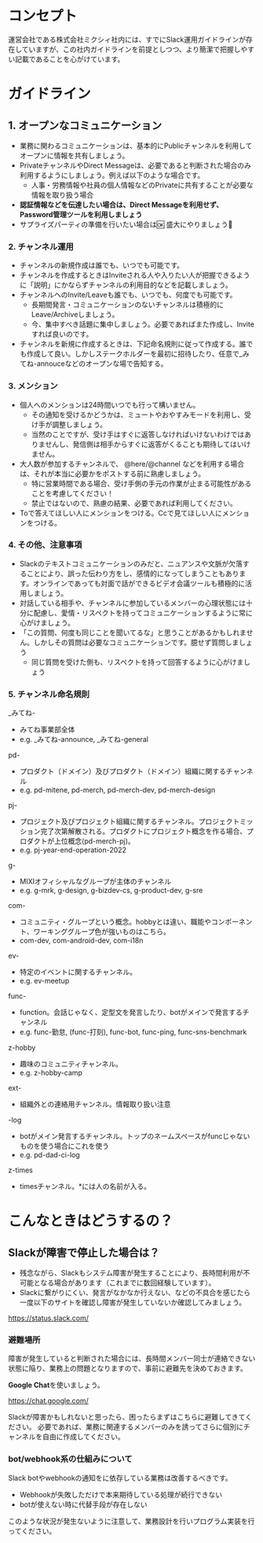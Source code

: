 # コンセプト

運営会社である株式会社ミクシィ社内には、すでにSlack運用ガイドラインが存在していますが、この社内ガイドラインを前提としつつ、より簡潔で把握しやすい記載であることを心がけています。

# ガイドライン

## 1. オープンなコミュニケーション

* 業務に関わるコミュニケーションは、基本的にPublicチャンネルを利用してオープンに情報を共有しましょう。
* PrivateチャンネルやDirect Messageは、必要であると判断された場合のみ利用するようにしましょう。例えば以下のような場合です。
  * 人事・労務情報や社員の個人情報などのPrivateに共有することが必要な情報を取り扱う場合
* **認証情報などを伝達したい場合は、Direct Messageを利用せず、Password管理ツールを利用しましょう**
* サプライズパーティの準備を行いたい場合は:ok: 盛大にやりましょう:tada: 

### 2. チャンネル運用

* チャンネルの新規作成は誰でも、いつでも可能です。
* チャンネルを作成するときはInviteされる人や入りたい人が把握できるように「説明」にかならずチャンネルの利用目的などを記載しましょう。
* チャンネルへのInvite/Leaveも誰でも、いつでも、何度でも可能です。
  * 長期間発言・コミュニケーションのないチャンネルは積極的にLeave/Archiveしましょう。
  * 今、集中すべき話題に集中しましょう。必要であればまた作成し、Inviteすれば良いのです。
* チャンネルを新規に作成するときは、下記命名規則に従って作成する。誰でも作成して良い。しかしステークホルダーを最初に招待したり、任意で_みてね-annouceなどのオープンな場で告知する。

### 3. メンション

* 個人へのメンションは24時間いつでも行って構いません。
  * その通知を受けるかどうかは、ミュートやおやすみモードを利用し、受け手が調整しましょう。
  * 当然のことですが、受け手はすぐに返答しなければいけないわけではありませんし、発信側は相手からすぐに返答がくることも期待してはいけません。
* 大人数が参加するチャンネルで、  @here/@channel などを利用する場合は、それが本当に必要かをポストする前に熟慮しましょう。
  * 特に営業時間である場合、受け手側の手元の作業が止まる可能性があることを考慮してください！
  * 禁止ではないので、熟慮の結果、必要であれば利用してください。
* Toで答えてほしい人にメンションをつける。Ccで見てほしい人にメンションをつける。

### 4. その他、注意事項

* Slackのテキストコミュニケーションのみだと、ニュアンスや文脈が欠落することにより、誤った伝わり方をし、感情的になってしまうこともあります。オンラインであっても対面で話ができるビデオ会議ツールも積極的に活用しましょう。
* 対話している相手や、チャンネルに参加しているメンバーの心理状態には十分に配慮し、愛情・リスペクトを持ってコミュニケーションするように常に心がけましょう。
* 「この質問、何度も同じことを聞いてるな」と思うことがあるかもしれません。しかしその質問は必要なコミュニケーションです。臆せず質問しましょう
  * 同じ質問を受けた側も、リスペクトを持って回答するように心がけましょう

### 5. チャンネル命名規則

_みてね-
* みてね事業部全体
* e.g. _みてね-announce, _みてね-general

pd-
* プロダクト（ドメイン）及びプロダクト（ドメイン）組織に関するチャンネル
* e.g. pd-mitene, pd-merch, pd-merch-dev, pd-merch-design

pj-
* プロジェクト及びプロジェクト組織に関するチャンネル。プロジェクトミッション完了次第解散される。プロダクトにプロジェクト概念を作る場合、プロダクトが上位概念(pd-merch-pj)。
* e.g. pj-year-end-operation-2022

g-
* MIXIオフィシャルなグループが主体のチャンネル
* e.g. g-mrk, g-design, g-bizdev-cs, g-product-dev, g-sre

com-
* コミュニティ・グループという概念。hobbyとは違い、職能やコンポーネント、ワーキンググループ色が強いものはこちら。
* com-dev, com-android-dev, com-i18n

ev-
* 特定のイベントに関するチャンネル。
* e.g. ev-meetup

func-
* function。会話じゃなく、定型文を発言したり、botがメインで発言するチャンネル
* e.g. func-勤怠, (func-打刻), func-bot, func-ping, func-sns-benchmark

z-hobby
* 趣味のコミュニティチャンネル。
* e.g. z-hobby-camp

ext-
* 組織外との連絡用チャンネル。情報取り扱い注意

-log
* botがメイン発言するチャンネル。トップのネームスペースがfuncじゃないものを使う場合にこれを使う
* e.g. pd-dad-ci-log

z-times
* timesチャンネル。*には人の名前が入る。


# こんなときはどうするの？

## Slackが障害で停止した場合は？

* 残念ながら、Slackもシステム障害が発生することにより、長時間利用が不可能となる場合があります（これまでに数回経験しています）。
* Slackに繋がりにくい、発言がなかなか行えない、などの不具合を感じたら一度以下のサイトを確認し障害が発生していないか確認してみましょう。

https://status.slack.com/

### 避難場所

障害が発生していると判断された場合には、長時間メンバー同士が連絡できない状態に陥り、業務上の問題となりますので、事前に避難先を決めておきます。

**Google Chat**を使いましょう。

https://chat.google.com/

Slackが障害かもしれないと思ったら、困ったらまずはこちらに避難してきてください。
必要であれば、業務に関連するメンバーのみを誘ってさらに個別にチャンネルを自由に作成してください。

### bot/webhook系の仕組みについて

Slack botやwebhookの通知をに依存している業務は改善するべきです。

* Webhookが失敗しただけで本来期待している処理が続行できない
* botが使えない時に代替手段が存在しない

このような状況が発生ないように注意して、業務設計を行いプログラム実装を行ってください。
